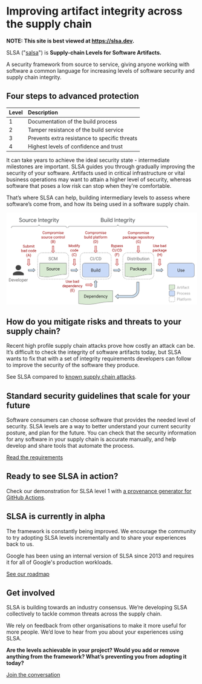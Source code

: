 # Improving artifact integrity across the supply chain

<!--{% if false %}-->

**NOTE: This site is best viewed at https://slsa.dev.**

<!--{% endif %}-->

SLSA ("[salsa](https://www.google.com/search?q=how+to+pronounce+salsa)") is **Supply-chain Levels for Software Artifacts.**

A security framework from source to service, giving anyone working with software a common language for increasing levels of software security and supply chain integrity.

## Four steps to advanced protection

| Level | Description                                   |
| :---- | :-------------------------------------------- |
| 1     | Documentation of the build process            |
| 2     | Tamper resistance of the build service        |
| 3     | Prevents extra resistance to specific threats |
| 4     | Highest levels of confidence and trust        |

It can take years to achieve the ideal security state - intermediate milestones are important. SLSA guides you through gradually improving the security of your software. Artifacts used in critical infrastructure or vital business operations may want to attain a higher level of security, whereas software that poses a low risk can stop when they're comfortable.

That’s where SLSA can help, building intermediary levels to assess where software’s come from, and how its being used in a software supply chain.

![Supply Chain Threats](images/supply-chain-threats.svg)

## How do you mitigate risks and threats to your supply chain?

Recent high profile supply chain attacks prove how costly an attack can be. It’s difficult to check the integrity of software artifacts today, but SLSA wants to fix that with a set of integrity requirements developers can follow to improve the security of the software they produce.

See SLSA compared to [known supply chain attacks](levels.md#threats).

## Standard security guidelines that scale for your future

Software consumers can choose software that provides the needed level of security. SLSA levels are a way to better understand your current security posture, and plan for the future. You can check that the security information for any software in your supply chain is accurate manually, and help develop and share tools that automate the process.

[Read the requirements](requirements.md)

## Ready to see SLSA in action?

Check our demonstration for SLSA level 1 with [a provenance generator for GitHub Actions](https://github.com/slsa-framework/github-actions-demo).

## SLSA is currently in alpha

The framework is constantly being improved. We encourage the community to try adopting SLSA levels incrementally and to share your experiences back to us.

Google has been using an internal version of SLSA since 2013 and requires it for all of Google's production workloads.

[See our roadmap](roadmap.md)

## Get involved

SLSA is building towards an industry consensus. We’re developing SLSA collectively to tackle common threats across the supply chain.

We rely on feedback from other organisations to make it more useful for more people. We’d love to hear from you about your experiences using SLSA.

**Are the levels achievable in your project? Would you add or remove anything from the framework? What’s preventing you from adopting it today?**

[Join the conversation](getinvolved.md)
